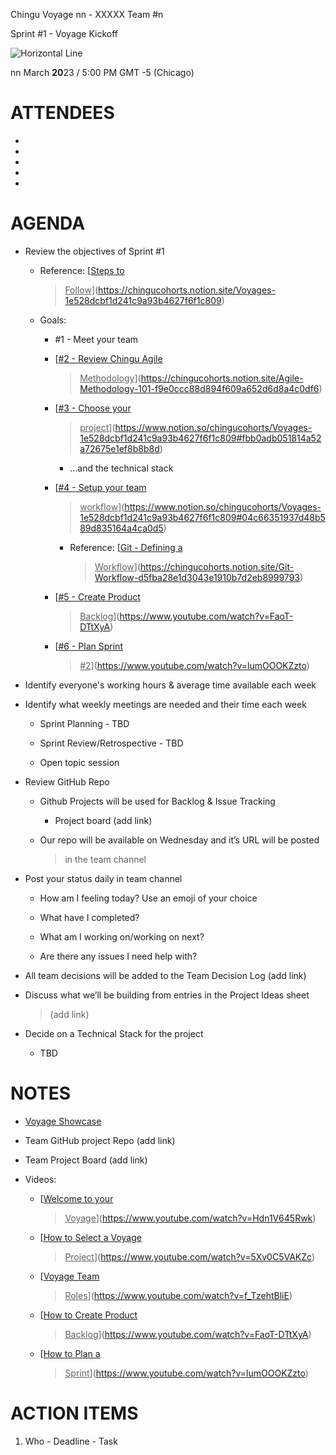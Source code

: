 Chingu Voyage nn - XXXXX Team \#n

Sprint \#1 - Voyage Kickoff

![Horizontal Line](images/line.png)

nn March **20**23 / 5:00 PM GMT -5 (Chicago)

# ATTENDEES

- 
- 
- 
- 
- 

# AGENDA

- Review the objectives of Sprint \#1

  - Reference: [<u>Steps to
    > Follow</u>](https://chingucohorts.notion.site/Voyages-1e528dcbf1d241c9a93b4627f6f1c809)

  - Goals:

    - \#1 - Meet your team

    - [<u>\#2 - Review Chingu Agile
      > Methodology</u>](https://chingucohorts.notion.site/Agile-Methodology-101-f9e0ccc88d894f609a652d6d8a4c0df6)

    - [<u>\#3 - Choose your
      > project</u>](https://www.notion.so/chingucohorts/Voyages-1e528dcbf1d241c9a93b4627f6f1c809#fbb0adb051814a52a72675e1ef8b8b8d)

      - ...and the technical stack

    - [<u>\#4 - Setup your team
      > workflow</u>](https://www.notion.so/chingucohorts/Voyages-1e528dcbf1d241c9a93b4627f6f1c809#04c66351937d48b589d835164a4ca0d5)

      - Reference: [<u>Git - Defining a
        > Workflow</u>](https://chingucohorts.notion.site/Git-Workflow-d5fba28e1d3043e1910b7d2eb8999793)

    - [<u>\#5 - Create Product
      > Backlog</u>](https://www.youtube.com/watch?v=FaoT-DTtXyA)

    - [<u>\#6 - Plan Sprint
      > \#2</u>](https://www.youtube.com/watch?v=lumOOOKZzto)

- Identify everyone's working hours & average time available each week

- Identify what weekly meetings are needed and their time each week

  - Sprint Planning - TBD

  - Sprint Review/Retrospective - TBD

  - Open topic session

- Review GitHub Repo

  - Github Projects will be used for Backlog & Issue Tracking

    - Project board (add link)

  - Our repo will be available on Wednesday and it’s URL will be posted
    > in the team channel

- Post your status daily in team channel

  - How am I feeling today? Use an emoji of your choice

  - What have I completed?

  - What am I working on/working on next?

  - Are there any issues I need help with?

- All team decisions will be added to the Team Decision Log (add link)

- Discuss what we’ll be building from entries in the Project Ideas sheet
  > (add link)

- Decide on a Technical Stack for the project

  - TBD

# NOTES

- [<u>Voyage Showcase</u>](https://dev.to/chingu)

- Team GitHub project Repo (add link)

- Team Project Board (add link)

- Videos:

  - [<u>Welcome to your
    > Voyage</u>](https://www.youtube.com/watch?v=Hdn1V645Rwk)

  - [<u>How to Select a Voyage
    > Project</u>](https://www.youtube.com/watch?v=5Xv0C5VAKZc)

  - [<u>Voyage Team
    > Roles</u>](https://www.youtube.com/watch?v=f_TzehtBliE)

  - [<u>How to Create Product
    > Backlog</u>](https://www.youtube.com/watch?v=FaoT-DTtXyA)

  - [<u>How to Plan a
    > Sprint</u>](https://www.youtube.com/watch?v=lumOOOKZzto)

# ACTION ITEMS

1.  Who - Deadline - Task
